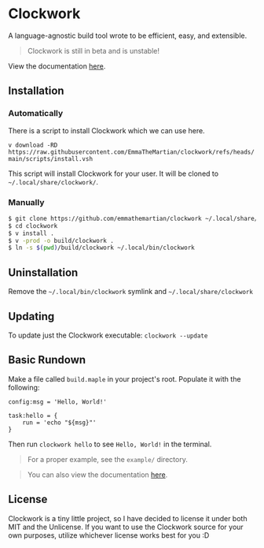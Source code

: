 # Clockwork

A language-agnostic build tool wrote to be efficient, easy, and extensible.

> Clockwork is still in beta and is unstable!

View the documentation [here](https://emmathemartian.github.io/clockwork/).

## Installation

### Automatically

There is a script to install Clockwork which we can use here.

`v download -RD https://raw.githubusercontent.com/EmmaTheMartian/clockwork/refs/heads/main/scripts/install.vsh`

This script will install Clockwork for your user. It will be cloned to
`~/.local/share/clockwork/`.

### Manually

```sh
$ git clone https://github.com/emmathemartian/clockwork ~/.local/share/clockwork
$ cd clockwork
$ v install .
$ v -prod -o build/clockwork .
$ ln -s $(pwd)/build/clockwork ~/.local/bin/clockwork
```

## Uninstallation

Remove the `~/.local/bin/clockwork` symlink and `~/.local/share/clockwork`

## Updating

To update just the Clockwork executable: `clockwork --update`

## Basic Rundown

Make a file called `build.maple` in your project's root. Populate it with the
following:

```maple
config:msg = 'Hello, World!'

task:hello = {
	run = 'echo "${msg}"'
}
```

Then run `clockwork hello` to see `Hello, World!` in the terminal.

> For a proper example, see the `example/` directory.

> You can also view the documentation [here](https://emmathemartian.github.io/clockwork/).

## License

Clockwork is a tiny little project, so I have decided to license it under both
MIT and the Unlicense. If you want to use the Clockwork source for your own
purposes, utilize whichever license works best for you :D
